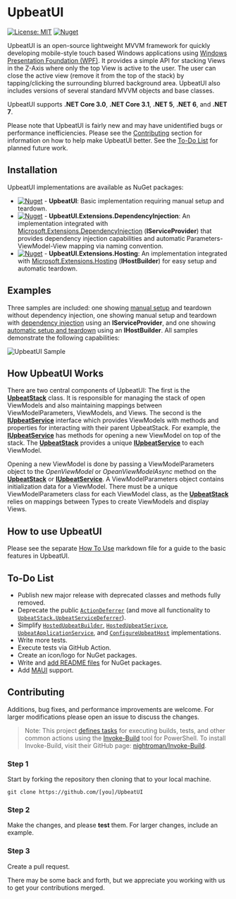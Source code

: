 # UpbeatUI

[![License: MIT](https://img.shields.io/badge/License-MIT-yellow.svg)](https://github.com/pulselyre/UpbeatUI/blob/main/LICENSE.md)
[![Nuget](https://img.shields.io/nuget/v/UpbeatUI)](https://www.nuget.org/packages/UpbeatUI/)

UpbeatUI is an open-source lightweight MVVM framework for quickly developing mobile-style touch based Windows applications using [Windows Presentation Foundation (WPF)](https://github.com/dotnet/wpf). It provides a simple API for stacking Views in the Z-Axis where only the top View is active to the user. The user can close the active view (remove it from the top of the stack) by tapping/clicking the surrounding blurred background area. UpbeatUI also includes versions of several standard MVVM objects and base classes.

UpbeatUI supports **.NET Core 3.0**, **.NET Core 3.1**, **.NET 5**, **.NET 6**, and **.NET 7**.

Please note that UpbeatUI is fairly new and may have unidentified bugs or performance inefficiencies. Please see the [Contributing](#contributing) section for information on how to help make UpbeatUI better. See the [To-Do List](#to-do-list) for planned future work.

## Installation

UpbeatUI implementations are available as NuGet packages:

* [![Nuget](https://img.shields.io/nuget/v/UpbeatUI)](https://www.nuget.org/packages/UpbeatUI/) - **UpbeatUI**: Basic implementation requiring manual setup and teardown.
* [![Nuget](https://img.shields.io/nuget/v/UpbeatUI.Extensions.DependencyInjection)](https://www.nuget.org/packages/UpbeatUI.Extensions.DependencyInjection/) - **UpbeatUI.Extensions.DependencyInjection**: An implementation integrated with [Microsoft.Extensions.DependencyInjection](https://www.nuget.org/packages/Microsoft.Extensions.DependencyInjection) (**IServiceProvider**) that provides dependency injection capabilities and automatic Parameters-ViewModel-View mapping via naming convention.
* [![Nuget](https://img.shields.io/nuget/v/UpbeatUI.Extensions.Hosting)](https://www.nuget.org/packages/UpbeatUI.Extensions.Hosting/) - **UpbeatUI.Extensions.Hosting**: An implementation integrated with [Microsoft.Extensions.Hosting](https://www.nuget.org/packages/Microsoft.Extensions.Hosting) (**IHostBuilder**) for easy setup and automatic teardown.

## Examples

Three samples are included: one showing [manual setup](samples/ManualUpbeatUISample) and teardown without dependency injection, one showing manual setup and teardown with [dependency injection](samples/ServiceProvidedUpbeatUISample) using an **IServiceProvider**, and one showing [automatic setup and teardown](samples/HostedUpbeatUISample) using an **IHostBuilder**. All samples demonstrate the following capabilities:

![UpbeatUI Sample](https://github.com/Pulselyre/UpbeatUI/assets/20475952/968f2465-43cb-4486-a671-c8a0d898022e)

## How UpbeatUI Works

There are two central components of UpbeatUI: The first is the [**UpbeatStack**](source/UpbeatUI/ViewModel/UpbeatStack.cs) class. It is responsible for managing the stack of open ViewModels and also maintaining mappings between ViewModelParameters, ViewModels, and Views. The second is the [**IUpbeatService**](source/UpbeatUI/ViewModel/IUpbeatService.cs) interface which provides ViewModels with methods and properties for interacting with their parent UpbeatStack. For example, the [**IUpbeatService**](source/UpbeatUI/ViewModel/IUpbeatService.cs) has methods for opening a new ViewModel on top of the stack. The [**UpbeatStack**](source/UpbeatUI/ViewModel/UpbeatStack.cs) provides a unique [**IUpbeatService**](source/UpbeatUI/ViewModel/IUpbeatService.cs) to each ViewModel.

Opening a new ViewModel is done by passing a ViewModelParameters object to the *OpenViewModel* or *OpeanViewModelAsync* method on the [**UpbeatStack**](source/UpbeatUI/ViewModel/UpbeatStack.cs) or [**IUpbeatService**](source/UpbeatUI/ViewModel/IUpbeatService.cs). A ViewModelParameters object contains initialization data for a ViewModel. There must be a unique ViewModelParameters class for each ViewModel class, as the [**UpbeatStack**](source/UpbeatUI/ViewModel/UpbeatStack.cs) relies on mappings between Types to create ViewModels and display Views.

## How to use UpbeatUI

Please see the separate [How To Use](HOW-TO-USE.md) markdown file for a guide to the basic features in UpbeatUI.

## To-Do List

- Publish new major release with deprecated classes and methods fully removed.
- Deprecate the public [`ActionDeferrer`](source\UpbeatUI\ViewModel\ActionDeferrer.cs) (and move all functionality to [`UpbeatStack.UpbeatServiceDeferrer`](source\UpbeatUI\ViewModel\UpbeatStack.UpbeatServiceDeferrer.cs)).
- Simplify [`HostedUpbeatBuilder`](source\UpbeatUI.Extensions.Hosting\HostedUpbeatBuilder.cs), [`HostedUpbeatSerivce`](source\UpbeatUI.Extensions.Hosting\HostedUpbeatService.cs), [`UpbeatApplicationService`](source\UpbeatUI.Extensions.Hosting\UpbeatApplicationService.cs), and [`ConfigureUpbeatHost`](source/UpbeatUI.Extensions.Hosting/Extensions.cs#L22) implementations.
- Write more tests.
- Execute tests via GitHub Action.
- Create an icon/logo for NuGet packages.
- Write and [add README files](https://devblogs.microsoft.com/nuget/add-a-readme-to-your-nuget-package/) for NuGet packages.
- Add [MAUI](https://github.com/dotnet/maui) support.

## Contributing

Additions, bug fixes, and performance improvements are welcome. For larger modifications please open an issue to discuss the changes.

>Note: This project [defines tasks](UpbeatUI.build.ps1) for executing builds, tests, and other common actions using the [Invoke-Build](https://github.com/nightroman/Invoke-Build) tool for PowerShell. To install Invoke-Build, visit their GitHub page: [nightroman/Invoke-Build](https://github.com/nightroman/Invoke-Build#install-as-module).

### Step 1

Start by forking the repository then cloning that to your local machine.

```
git clone https://github.com/[you]/UpbeatUI
```

### Step 2

Make the changes, and please **test** them. For larger changes, include an example.

### Step 3

Create a pull request.

There may be some back and forth, but we appreciate you working with us to get your contributions merged.

